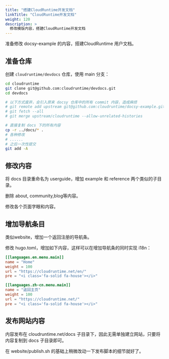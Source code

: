 ```yaml
---
title: "搭建CloudRuntime开发文档"
linkTitle: "CloudRuntime开发文档"
weight: 120
description: >
  修改模版内容，搭建CloudRuntime开发文档
---
```


准备修改 docsy-example 的内容，搭建CloudRuntime 用户文档。

## 准备仓库

创建 `cloudruntime/devdocs` 仓库，使用 main 分支：

```bash
cd cloudruntime
git clone git@github.com:cloudruntime/devdocs.git
cd devdocs

# 以下方式废弃，会引入原来 docsy 仓库中的所有 commit 内容，造成麻烦
# git remote add upstream git@github.com:cloudruntime/docsy-example.git
# git fetch --all
# git merge upstream/cloudruntime --allow-unrelated-histories

# 直接复制 docs 下的所有内容
cp -r ../docs/* .
# 各种修改
# ......
# 之后一次性提交
git add -A
```



## 修改内容

将 docs 目录重命名为 userguide，增加 example 和 reference 两个类似的子目录。

删除 about, community,blog等内容。

修改各个页面字眼和内容。

## 增加导航条目

类似website，增加一个返回注册的导航条。

修改 hugo.toml，增加如下内容，这样可以在增加导航条的同时实现 i18n：

```toml
[[languages.en.menu.main]]
name = "Home"
weight = 100
url = "https://cloudruntime.net/en/"
pre = "<i class='fa-solid fa-house'></i>"

[[languages.zh-cn.menu.main]]
name = "返回主页"
weight = 100
url = "https://cloudruntime.net/"
pre = "<i class='fa-solid fa-house'></i>"
```

## 发布网站内容

内容发布在 cloudruntime.net/docs 子目录下，因此无需单独建立网站，只要将内容复制到 docs 子目录即可。

在 website/publish.sh 的基础上稍微改动一下发布脚本的细节就好了。
